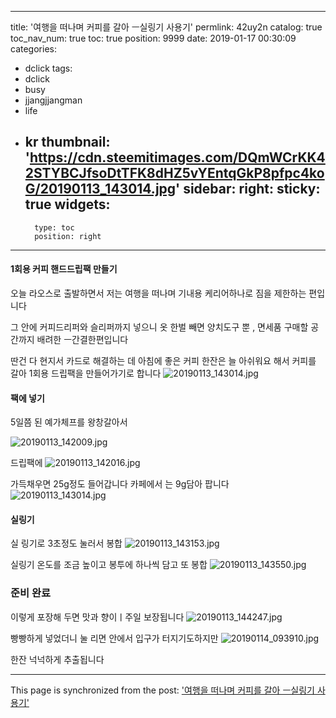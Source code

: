 
---
title: '여행을 떠나며 커피를 갈아 ㅡ실링기 사용기'
permlink: 42uy2n
catalog: true
toc_nav_num: true
toc: true
position: 9999
date: 2019-01-17 00:30:09
categories:
- dclick
tags:
- dclick
- busy
- jjangjjangman
- life
- kr
thumbnail: 'https://cdn.steemitimages.com/DQmWCrKK42STYBCJfsoDtTFK8dHZ5vYEntqGkP8pfpc4koG/20190113_143014.jpg'
sidebar:
    right:
        sticky: true
widgets:
    -
        type: toc
        position: right
---


#### 1회용 커피 핸드드립팩 만들기

오늘 라오스로 출발하면서
저는 여행을 떠나며 기내용 케리어하나로 짐을 제한하는 편입니다 

그 안에 커피드리퍼와 슬리퍼까지 넣으니 옷 한벌 빼면 양치도구 뿐 , 면세품 구매할 공간까지 배려한 ㅡ간결한편입니다

딴건 다 현지서 카드로 해결하는 데
아침에  좋은 커피 한잔은 늘 아쉬워요  해서
 커피를 갈아 1회용 드립팩을  만들어가기로 합니다
![20190113_143014.jpg](https://cdn.steemitimages.com/DQmWCrKK42STYBCJfsoDtTFK8dHZ5vYEntqGkP8pfpc4koG/20190113_143014.jpg)
#### 팩에 넣기
5일쯤 된 예가체프를 왕창갈아서

![20190113_142009.jpg](https://cdn.steemitimages.com/DQmZgJzQ53nQQeRunFJfZ6EaQPmGZR5oKLS5MpJ4Lgk4xRK/20190113_142009.jpg)

드립팩에
![20190113_142016.jpg](https://cdn.steemitimages.com/DQmfFGxe9jZ7qdcBdPZbHpZ72GJeWtKcHo4SjBU8zckxXyq/20190113_142016.jpg)

가득채우면 25g정도 들어갑니다
카페에서 는 9g담아 팝니다
![20190113_143014.jpg](https://cdn.steemitimages.com/DQmWCrKK42STYBCJfsoDtTFK8dHZ5vYEntqGkP8pfpc4koG/20190113_143014.jpg)

#### 실링기
실 링기로  3초정도  눌러서 봉합
![20190113_143153.jpg](https://cdn.steemitimages.com/DQmWx3bug25uVSpte2625ntuAkH6AX1vo8XLYAfhR4y6YoY/20190113_143153.jpg)

실링기 온도를 조금 높이고
봉투에 하나씩 담고 또 봉합 
![20190113_143550.jpg](https://cdn.steemitimages.com/DQmZ8Vmeuba3hrnxJiExuFxuRqnLEyt7LByiDFGdZJMXH5b/20190113_143550.jpg)


### 준비 완료 
이렇게 포장해 두면 맛과 향이ㅣ주일 보장됩니다
![20190113_144247.jpg](https://cdn.steemitimages.com/DQmNvuEm5sHEF9bNXTG4U3bDnmqTfMRSgnbwFkhXTq21Pfh/20190113_144247.jpg)

빵빵하게 넣었더니 눌 리면 안에서 입구가 터지기도하지만
![20190114_093910.jpg](https://cdn.steemitimages.com/DQmbyASSyNznXgxitN3iGe4a6xFoTkrJojmArKHVJzky4f9/20190114_093910.jpg)

한잔 넉넉하게 추출됩니다

- - -

This page is synchronized from the post: ['여행을 떠나며 커피를 갈아 ㅡ실링기 사용기'](https://steemit.com/@raah/42uy2n)

